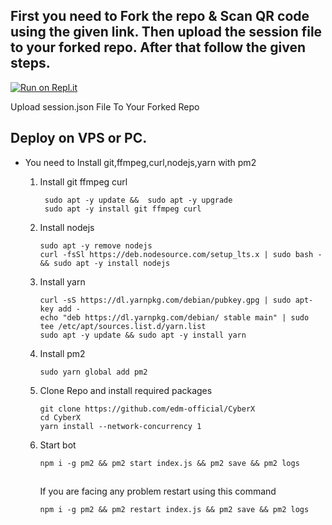## First you need to Fork the repo & Scan QR code using the given link. Then upload the session file to your forked repo. After that follow the given steps.

[![Run on Repl.it](https://repl.it/badge/github/quiec/whatsasena)](https://replit.com/@KingBuddhika/CyberX-QR?v=1)

Upload session.json File To Your Forked Repo

## Deploy on VPS or PC.
- You need to Install git,ffmpeg,curl,nodejs,yarn with pm2 
   1. Install git ffmpeg curl 
      ```
       sudo apt -y update &&  sudo apt -y upgrade 
       sudo apt -y install git ffmpeg curl
      ```
   2. Install nodejs 
      ```
      sudo apt -y remove nodejs
      curl -fsSl https://deb.nodesource.com/setup_lts.x | sudo bash - && sudo apt -y install nodejs
      ```

   3. Install yarn
      ```
      curl -sS https://dl.yarnpkg.com/debian/pubkey.gpg | sudo apt-key add - 
      echo "deb https://dl.yarnpkg.com/debian/ stable main" | sudo tee /etc/apt/sources.list.d/yarn.list
      sudo apt -y update && sudo apt -y install yarn
      ```

   4. Install pm2
      ```
      sudo yarn global add pm2
      ```

   5. Clone Repo and install required packages
      ```
      git clone https://github.com/edm-official/CyberX
      cd CyberX
      yarn install --network-concurrency 1
      ```
  
   6. Start bot
      ```
      npm i -g pm2 && pm2 start index.js && pm2 save && pm2 logs
      ```
      
      ##
      
      If you are facing any problem restart using this command
      ``` 
      npm i -g pm2 && pm2 restart index.js && pm2 save && pm2 logs
      ```

